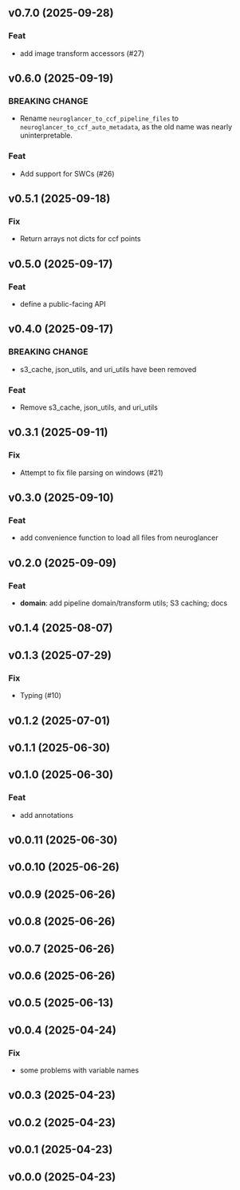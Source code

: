 ## v0.7.0 (2025-09-28)

### Feat

- add image transform accessors (#27)

## v0.6.0 (2025-09-19)

### BREAKING CHANGE

- Rename `neuroglancer_to_ccf_pipeline_files` to
`neuroglancer_to_ccf_auto_metadata`, as the old name was nearly uninterpretable.

### Feat

- Add support for SWCs (#26)

## v0.5.1 (2025-09-18)

### Fix

- Return arrays not dicts for ccf points

## v0.5.0 (2025-09-17)

### Feat

- define a public-facing API

## v0.4.0 (2025-09-17)

### BREAKING CHANGE

- s3_cache, json_utils, and uri_utils have been removed

### Feat

- Remove s3_cache, json_utils, and uri_utils

## v0.3.1 (2025-09-11)

### Fix

- Attempt to fix file parsing on windows (#21)

## v0.3.0 (2025-09-10)

### Feat

- add convenience function to load all files from neuroglancer

## v0.2.0 (2025-09-09)

### Feat

- **domain**: add pipeline domain/transform utils; S3 caching; docs

## v0.1.4 (2025-08-07)

## v0.1.3 (2025-07-29)

### Fix

- Typing (#10)

## v0.1.2 (2025-07-01)

## v0.1.1 (2025-06-30)

## v0.1.0 (2025-06-30)

### Feat

- add annotations

## v0.0.11 (2025-06-30)

## v0.0.10 (2025-06-26)

## v0.0.9 (2025-06-26)

## v0.0.8 (2025-06-26)

## v0.0.7 (2025-06-26)

## v0.0.6 (2025-06-26)

## v0.0.5 (2025-06-13)

## v0.0.4 (2025-04-24)

### Fix

- some problems with variable names

## v0.0.3 (2025-04-23)

## v0.0.2 (2025-04-23)

## v0.0.1 (2025-04-23)

## v0.0.0 (2025-04-23)
